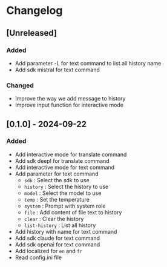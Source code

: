 # Changelog

## [Unreleased]

### Added

* Add parameter -L for text command to list all history name
* Add sdk mistral for text command

### Changed

* Improve the way we add message to history
* Improve input function for interactive mode

## [0.1.0] - 2024-09-22

### Added

* Add interactive mode for translate command
* Add sdk deepl for translate command
* Add interactive mode for text command
* Add parameter for text command
    * `sdk` : Select the sdk to use
    * `history` : Select the history to use
    * `model` : Select the model to use
    * `temp` : Set the temperature
    * `system` : Prompt with system role
    * `file` : Add content of file text to history
    * `clear` : Clear the history
    * `list-history` : List all history
* Add history with name for text command
* Add sdk claude for text command
* Add sdk openai for text command
* Add localized for `en` and `fr`
* Read config.ini file

